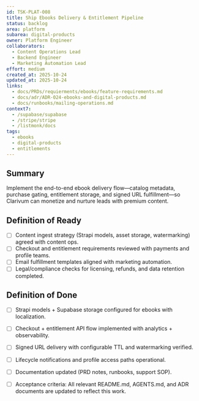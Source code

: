 ```yaml
---
id: TSK-PLAT-008
title: Ship Ebooks Delivery & Entitlement Pipeline
status: backlog
area: platform
subarea: digital-products
owner: Platform Engineer
collaborators:
  - Content Operations Lead
  - Backend Engineer
  - Marketing Automation Lead
effort: medium
created_at: 2025-10-24
updated_at: 2025-10-24
links:
  - docs/PRDs/requierments/ebooks/feature-requirements.md
  - docs/adr/ADR-024-ebooks-and-digital-products.md
  - docs/runbooks/mailing-operations.md
context7:
  - /supabase/supabase
  - /stripe/stripe
  - /listmonk/docs
tags:
  - ebooks
  - digital-products
  - entitlements
---
```


## Summary
Implement the end-to-end ebook delivery flow—catalog metadata, purchase gating, entitlement storage, and signed URL fulfillment—so Clarivum can monetize and nurture leads with premium content.

## Definition of Ready
- [ ] Content ingest strategy (Strapi models, asset storage, watermarking) agreed with content ops.
- [ ] Checkout and entitlement requirements reviewed with payments and profile teams.
- [ ] Email fulfillment templates aligned with marketing automation.
- [ ] Legal/compliance checks for licensing, refunds, and data retention completed.

## Definition of Done
- [ ] Strapi models + Supabase storage configured for ebooks with localization.
- [ ] Checkout + entitlement API flow implemented with analytics + observability.
- [ ] Signed URL delivery with configurable TTL and watermarking verified.
- [ ] Lifecycle notifications and profile access paths operational.
- [ ] Documentation updated (PRD notes, runbooks, support SOP).
- [ ] Acceptance criteria: All relevant README.md, AGENTS.md, and ADR documents are updated to reflect this work.


